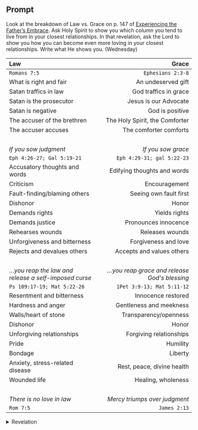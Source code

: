 ---
---

## Prompt

Look at the breakdown of Law vs. Grace on p. 147 of [Experiencing the Father’s Embrace]. Ask Holy Spirit to show you which column you tend to live from in your closest relationships. In that revelation, ask the Lord to show you how you can become even more loving in your closest relationships. Write what He shows you. (Wednesday)

[Experiencing the Father’s Embrace]: https://read.amazon.com/?asin=B0051GN8XO

Law                             | Grace
:--                             |  ---:
`Romans 7:5`                    | `Ephesians 2:3-8`
What is right and fair          | An undeserved gift
Satan traffics in law           | God traffics in grace
Satan is the prosecutor         | Jesus is our Advocate
Satan is negative               | God is positive
The accuser of the brethren     | The Holy Spirit, the Comforter
The accuser accuses             | The comforter comforts
&nbsp;                          | &nbsp;
_If you sow judgment_           | _If you sow grace_
`Eph 4:26-27; Gal 5:19-21`      | `Eph 4:29-31; gal 5:22-23`
Accusatory  thoughts and words  | Edifying thoughts and words
Criticism                       | Encouragement
Fault-finding/blaming others    | Seeing own fault first
Dishonor                        | Honor
Demands rights                  | Yields rights
Demands justice                 | Pronounces innocence
Rehearses wounds                | Releases wounds
Unforgiveness and bitterness    | Forgiveness and love
Rejects and devalues others     | Accepts and values others
&nbsp;                          | &nbsp;
_&hellip;you reap the law and release a self-imposed curse_ | _&hellip;you reap grace and release God's blessing_
`Ps 109:17-19; Mat 5:22-26`     | `1Pet 3:9-13; Mat 5:11-12`
Resentment and bitterness       | Innocence restored
Hardness and anger              | Gentleness and meekness
Walls/heart of stone            | Transparency/openness
Dishonor                        | Honor
Unforgiving relationships       | Forgiving relationships
Pride                           | Humility
Bondage                         | Liberty
Anxiety, stress-related disease | Rest, peace, divine health
Wounded life                    | Healing, wholeness
&nbsp;                          | &nbsp;
_There is no love in law_       | _Mercy triumps over judgment_
`Rom 7:5`                       | `James 2:13`

<details>
  <summary>Revelation</summary>
  <p>
    “You are disinclined to be loved.” The Lord impressed this in the hollows of my essence. I wrestled vainly to understand what these words meant for several days. I know how to love, don’t I? To give, to yield, to endure all things, to count it all as a loss; to let go without resentment, and to receive back again without raising a question — is this not love? The Lord asks, “Have you experienced love?” It is written in Your word, “To know the love of Christ, which passes knowledge” (Eph 3:19). I am versed in the vernacular of the Love language, but I have yet to be embraced by its affection — Love has never illuminated my heart.
  </p>

  <p>
    Is not love unconditional? Should it not “Bears all things, believes all things, hopes all things, endures all things” (1Cor 13:7)? Should love expects something in return? The Lord asks me, “What love do you have, son?” Lord, is not my love biblical? Is it not categoric and unconditional? Have I not loved only in the interests of others and have not demanded nor expected anything in return (Rom 13:10)? Because I know the Lord is correct, that leaves me in error (Ps 119:75; Deut 32:4). What I possess is the principle of love — not love itself. The law gives me the definition of love, but it can never communicate the Father’s love to my soul. I have adhered strictly to the doctrine of love but have never been mesmerized by it. By the letter of the law, I have loved but have not experienced the power of the Father’s Love (2Cor 3:6; Gal 5:22; 2Tim 1:7).
  </p>

  <p>
    Lord, help me to know the love of Christ, not with my intellect but through the expression of Your love impressed in every strand of my essence. Let me not love others through the emptiness of my soul but through the abundance and fullness of Your love, flowing freely and uninhibited by my intellect and senses. Lead me by Your river of life where I will thirst no more (Ps 36:8; 16:11; John 7:38).
  </p>
  <samp>100</samp>
</details>

